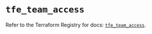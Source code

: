 # `tfe_team_access`

Refer to the Terraform Registry for docs: [`tfe_team_access`](https://registry.terraform.io/providers/hashicorp/tfe/0.62.0/docs/resources/team_access).
